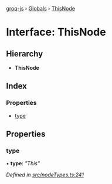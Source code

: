 [groq-js](../README.md) › [Globals](../globals.md) › [ThisNode](thisnode.md)

# Interface: ThisNode

## Hierarchy

* **ThisNode**

## Index

### Properties

* [type](thisnode.md#type)

## Properties

###  type

• **type**: *"This"*

*Defined in [src/nodeTypes.ts:241](https://github.com/sanity-io/groq-js/blob/fc2de3c/src/nodeTypes.ts#L241)*

